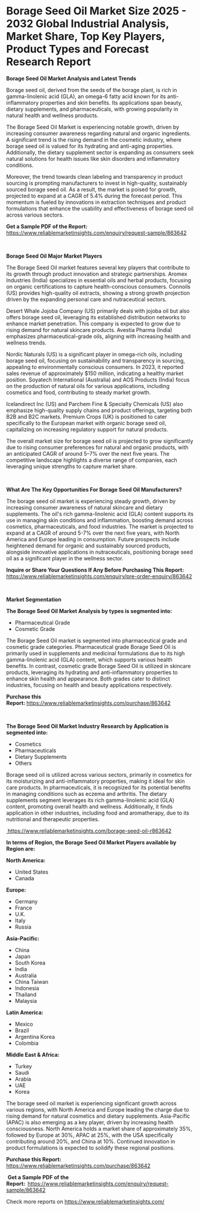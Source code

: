 <p><h1>Borage Seed Oil Market Size 2025 - 2032 Global Industrial Analysis, Market Share, Top Key Players, Product Types and Forecast Research Report</h1></p><p><strong>Borage Seed Oil Market Analysis and Latest Trends</strong></p>
<p><p>Borage seed oil, derived from the seeds of the borage plant, is rich in gamma-linolenic acid (GLA), an omega-6 fatty acid known for its anti-inflammatory properties and skin benefits. Its applications span beauty, dietary supplements, and pharmaceuticals, with growing popularity in natural health and wellness products.</p><p>The Borage Seed Oil Market is experiencing notable growth, driven by increasing consumer awareness regarding natural and organic ingredients. A significant trend is the rising demand in the cosmetic industry, where borage seed oil is valued for its hydrating and anti-aging properties. Additionally, the dietary supplement sector is expanding as consumers seek natural solutions for health issues like skin disorders and inflammatory conditions.</p><p>Moreover, the trend towards clean labeling and transparency in product sourcing is prompting manufacturers to invest in high-quality, sustainably sourced borage seed oil. As a result, the market is poised for growth, projected to expand at a CAGR of 5.4% during the forecast period. This momentum is fueled by innovations in extraction techniques and product formulations that enhance the usability and effectiveness of borage seed oil across various sectors.</p></p>
<p><strong>Get a Sample PDF of the Report:&nbsp;</strong> <a href="https://www.reliablemarketinsights.com/enquiry/request-sample/863642?utm_campaign=3260&utm_medium=2&utm_source=Github&utm_content=ia&utm_term=07042025&utm_id=borage-seed-oil">https://www.reliablemarketinsights.com/enquiry/request-sample/863642</a></p>
<p>&nbsp;</p>
<p><strong>Borage Seed Oil Major Market Players</strong></p>
<p><p>The Borage Seed Oil market features several key players that contribute to its growth through product innovation and strategic partnerships. Aromex Industries (India) specializes in essential oils and herbal products, focusing on organic certifications to capture health-conscious consumers. Connoils (US) provides high-quality oil extracts, showing a strong growth projection driven by the expanding personal care and nutraceutical sectors.</p><p>Desert Whale Jojoba Company (US) primarily deals with jojoba oil but also offers borage seed oil, leveraging its established distribution networks to enhance market penetration. This company is expected to grow due to rising demand for natural skincare products. Avestia Pharma (India) emphasizes pharmaceutical-grade oils, aligning with increasing health and wellness trends.</p><p>Nordic Naturals (US) is a significant player in omega-rich oils, including borage seed oil, focusing on sustainability and transparency in sourcing, appealing to environmentally conscious consumers. In 2023, it reported sales revenue of approximately $150 million, indicating a healthy market position. Soyatech International (Australia) and AOS Products (India) focus on the production of natural oils for various applications, including cosmetics and food, contributing to steady market growth.</p><p>Icelandirect Inc (US) and Parchem Fine & Specialty Chemicals (US) also emphasize high-quality supply chains and product offerings, targeting both B2B and B2C markets. Premium Crops (UK) is positioned to cater specifically to the European market with organic borage seed oil, capitalizing on increasing regulatory support for natural products.</p><p>The overall market size for borage seed oil is projected to grow significantly due to rising consumer preferences for natural and organic products, with an anticipated CAGR of around 5–7% over the next five years. The competitive landscape highlights a diverse range of companies, each leveraging unique strengths to capture market share.</p></p>
<p>&nbsp;</p>
<p><strong>What Are The Key Opportunities For Borage Seed Oil Manufacturers?</strong></p>
<p><p>The borage seed oil market is experiencing steady growth, driven by increasing consumer awareness of natural skincare and dietary supplements. The oil's rich gamma-linolenic acid (GLA) content supports its use in managing skin conditions and inflammation, boosting demand across cosmetics, pharmaceuticals, and food industries. The market is projected to expand at a CAGR of around 5-7% over the next five years, with North America and Europe leading in consumption. Future prospects include heightened demand for organic and sustainably sourced products, alongside innovative applications in nutraceuticals, positioning borage seed oil as a significant player in the wellness sector.</p></p>
<p><strong>Inquire or Share Your Questions If Any Before Purchasing This Report:</strong> <a href="https://www.reliablemarketinsights.com/enquiry/pre-order-enquiry/863642?utm_campaign=3260&utm_medium=2&utm_source=Github&utm_content=ia&utm_term=07042025&utm_id=borage-seed-oil">https://www.reliablemarketinsights.com/enquiry/pre-order-enquiry/863642</a></p>
<p>&nbsp;</p>
<p><strong>Market Segmentation</strong></p>
<p><strong>The Borage Seed Oil Market Analysis by types is segmented into:</strong></p>
<p><ul><li>Pharmaceutical Grade</li><li>Cosmetic Grade</li></ul></p>
<p><p>The Borage Seed Oil market is segmented into pharmaceutical grade and cosmetic grade categories. Pharmaceutical grade Borage Seed Oil is primarily used in supplements and medicinal formulations due to its high gamma-linolenic acid (GLA) content, which supports various health benefits. In contrast, cosmetic grade Borage Seed Oil is utilized in skincare products, leveraging its hydrating and anti-inflammatory properties to enhance skin health and appearance. Both grades cater to distinct industries, focusing on health and beauty applications respectively.</p></p>
<p><strong>Purchase this Report:&nbsp;</strong><a href="https://www.reliablemarketinsights.com/purchase/863642?utm_campaign=3260&utm_medium=2&utm_source=Github&utm_content=ia&utm_term=07042025&utm_id=borage-seed-oil">https://www.reliablemarketinsights.com/purchase/863642</a></p>
<p>&nbsp;</p>
<p><strong>The Borage Seed Oil Market Industry Research by Application is segmented into:</strong></p>
<p><ul><li>Cosmetics</li><li>Pharmaceuticals</li><li>Dietary Supplements</li><li>Others</li></ul></p>
<p><p>Borage seed oil is utilized across various sectors, primarily in cosmetics for its moisturizing and anti-inflammatory properties, making it ideal for skin care products. In pharmaceuticals, it is recognized for its potential benefits in managing conditions such as eczema and arthritis. The dietary supplements segment leverages its rich gamma-linolenic acid (GLA) content, promoting overall health and wellness. Additionally, it finds application in other industries, including food and aromatherapy, due to its nutritional and therapeutic properties.</p></p>
<p><a href="https://www.reliablemarketinsights.com/borage-seed-oil-r863642?utm_campaign=3260&utm_medium=2&utm_source=Github&utm_content=ia&utm_term=07042025&utm_id=borage-seed-oil">&nbsp;https://www.reliablemarketinsights.com/borage-seed-oil-r863642</a></p>
<p><strong>In terms of Region, the Borage Seed Oil Market Players available by Region are:</strong></p>
<p>
    <p> <strong> North America: </strong>
        <ul>
            <li>United States</li>
            <li>Canada</li>
        </ul>
        </p> 
    <p> <strong> Europe: </strong>
        <ul>
            <li>Germany</li>
            <li>France</li>
            <li>U.K.</li>
            <li>Italy</li>
            <li>Russia</li>
        </ul>
        </p> 
    <p> <strong> Asia-Pacific: </strong>
        <ul>
            <li>China</li>
            <li>Japan</li>
            <li>South Korea</li>
            <li>India</li>
            <li>Australia</li>
            <li>China Taiwan</li>
            <li>Indonesia</li>
            <li>Thailand</li>
            <li>Malaysia</li>
        </ul>
        </p> 
    <p> <strong> Latin America: </strong>
        <ul>
            <li>Mexico</li>
            <li>Brazil</li>
            <li>Argentina Korea</li>
            <li>Colombia</li>
        </ul>
        </p> 
    <p> <strong> Middle East & Africa: </strong>
        <ul>
            <li>Turkey</li>
            <li>Saudi</li>
            <li>Arabia</li>
            <li>UAE</li>
            <li>Korea</li>
        </ul>
    </p>
    </p>
<p><p>The borage seed oil market is experiencing significant growth across various regions, with North America and Europe leading the charge due to rising demand for natural cosmetics and dietary supplements. Asia-Pacific (APAC) is also emerging as a key player, driven by increasing health consciousness. North America holds a market share of approximately 35%, followed by Europe at 30%, APAC at 25%, with the USA specifically contributing around 20%, and China at 10%. Continued innovation in product formulations is expected to solidify these regional positions.</p></p>
<p><strong>Purchase this Report: </strong><a href="https://www.reliablemarketinsights.com/purchase/863642?utm_campaign=3260&utm_medium=2&utm_source=Github&utm_content=ia&utm_term=07042025&utm_id=borage-seed-oil">https://www.reliablemarketinsights.com/purchase/863642</a></p>
<p>&nbsp;<strong>Get a Sample PDF of the Report:&nbsp;&nbsp;</strong><a href="https://www.reliablemarketinsights.com/enquiry/request-sample/863642?utm_campaign=3260&utm_medium=2&utm_source=Github&utm_content=ia&utm_term=07042025&utm_id=borage-seed-oil">https://www.reliablemarketinsights.com/enquiry/request-sample/863642</a></p>
<p><strong></strong></p>
<p>Check more reports on <a href="https://www.reliablemarketinsights.com/?utm_campaign=3260&utm_medium=2&utm_source=Github&utm_content=ia&utm_term=07042025&utm_id=borage-seed-oil">https://www.reliablemarketinsights.com/</a></p>